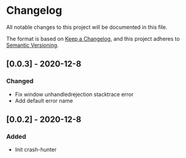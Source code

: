 # Changelog

All notable changes to this project will be documented in this file.

The format is based on [Keep a Changelog](https://keepachangelog.com/en/1.0.0/),
and this project adheres to [Semantic Versioning](https://semver.org/spec/v2.0.0.html).

## [0.0.3] - 2020-12-8

### Changed

- Fix window unhandledrejection stacktrace error
- Add default error name

## [0.0.2] - 2020-12-8

### Added

- Init crash-hunter
